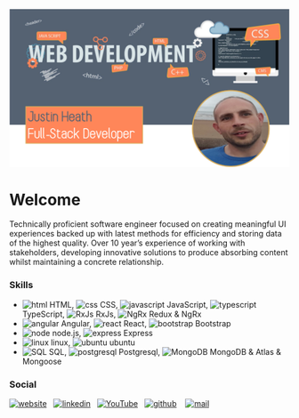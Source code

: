 <img src="https://github.com/justcoder1/justcoder1/blob/main/GitHub Banner.png" width="900">

# Welcome
<p>Technically proficient software engineer focused on creating meaningful UI experiences backed up with latest methods for efficiency and storing data of the highest quality.  Over 10 year’s experience of working with stakeholders, developing innovative solutions to produce absorbing content whilst maintaining a concrete relationship.</p>

### Skills
* <img src='https://simpleicons.vercel.app/html5/DD4B25' alt='html' height='20'> HTML, <img src='https://simpleicons.vercel.app/css3/2965F1' alt='css' height='20'> CSS, <img src='https://simpleicons.vercel.app/javascript/EFD81D' alt='javascript' height='20'> JavaScript, <img src='https://simpleicons.vercel.app/typescript/3178C6' alt='typescript' height='20'> TypeScript, <img src='https://simpleicons.vercel.app/reactivex/B7178C' alt='RxJs' height='20'> RxJs, <img src='https://simpleicons.vercel.app/redux/764ABC' alt='NgRx' height='20'> Redux & NgRx
* <img src='https://simpleicons.vercel.app/angular/FF0000' alt='angular' height='20'> Angular, <img src='https://simpleicons.vercel.app/react/61DBFB' alt='react' height='20'> React, <img src='https://simpleicons.vercel.app/bootstrap/7952B3' alt='bootstrap' height='20'> Bootstrap
* <img src='https://simpleicons.vercel.app/nodedotjs/215732' alt='node' height='20'> node.js, <img src='https://simpleicons.vercel.app/express/000000' alt='express' height='20'> Express
* <img src='https://simpleicons.vercel.app/linux/000' alt='linux' height='20'> linux, <img src='https://simpleicons.vercel.app/ubuntu/D84715' alt='ubuntu' height='20'> ubuntu
* <img src='https://simpleicons.vercel.app/microsoftsqlserver/000' alt='SQL' height='20'> SQL, <img src='https://simpleicons.vercel.app/postgresql/31648C' alt='postgresql' height='20'> Postgresql, <img src='https://simpleicons.vercel.app/mongodb/00684A' alt='MongoDB' height='20'> MongoDB & Atlas & Mongoose

### Social
<a href="http://www.justcoder.co.uk" target="_blank"><img src='https://simpleicons.vercel.app/googlechrome/FF8659' alt='website' height='30'></a>&nbsp;&nbsp;&nbsp;<a href="https://www.linkedin.com/in/justcoder" target="_blank"><img src='https://simpleicons.vercel.app/linkedin/FF8659' alt='linkedin' height='30'></a>&nbsp;&nbsp;&nbsp;<a href="https://www.youtube.com/channel/UCkfQFx82Gcdo_QPNdBIBldA" target="_blank"><img src='https://simpleicons.vercel.app/youtube/FF8659' alt='YouTube' height='30'></a>&nbsp;&nbsp;&nbsp;<a href="https://github.com/justcoder1" target="_blank"><img src='https://simpleicons.vercel.app/github/FF8659' alt='github' height='30'></a>
&nbsp;&nbsp;&nbsp;<a href="mailto:just.coder@outlook.com"><img src='https://simpleicons.vercel.app/microsoftoutlook/FF8659' alt='mail' height='30'></a>
